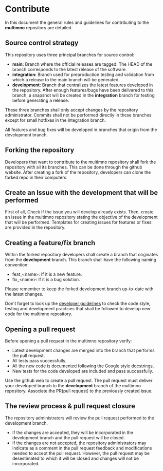 # Contribute

In this document the general rules and guidelines for contributing to the **multimno** repository are detailed.

## Source control strategy

This repository uses three principal branches for source control:

* **main:** Branch where the official releases are tagged. The HEAD of the branch corresponds to the 
  latest release of the software.  
* **integration:** Branch used for preproduction testing and validation from which a release to the main branch
will be generated.
* **development:** Branch that centralizes the latest features developed in the repository. After enough features/bugs
have been delivered to this branch, a snapshot will be created in the **integration** branch for testing before 
generating a release.

These three branches shall only accept changes by the repository administrator. Commits shall not be performed directly
in these branches except for small hotfixes in the integration branch.

All features and bug fixes will be developed in branches that origin from the development branch.

## Forking the repository

Developers that want to contribute to the multimno repository shall fork the repository with all its branches. This can 
be done through the github website. After creating a fork of the repository, developers can clone the forked repo in 
their computers.

## Create an Issue with the development that will be performed

First of all, Check if the issue you will develop already exists. 
Then, create an issue in the multimno repository stating the objective of the development that will be performed. Templates for creating issues for features or fixes are provided in the repository.


## Creating a feature/fix branch

Within the forked repository developers shall create a branch that originates from the **development** branch. 
This branch shall have the following naming convention:

* feat_\<name\>: If it is a new feature.
* fix_\<name\>: If it is a bug solution.

Please remember to keep the forked development branch up-to-date with the latest changes.

Don't forget to look up the [developer guidelines](./2_dev_guidelines.md) to check the code style, testing and development
practices that shall be followed to develop new code for the multimno repository.

## Opening a pull request

Before opening a pull request in the multimno repository verify:  

* Latest development changes are merged into the branch that performs the pull request.   
* All tests pass successfully.  
* All the new code is documented following the Google style docstrings.  
* New tests for the code developed are included and pass successfully.  

Use the github web to create a pull request. The pull request must deliver your developed branch to the **development**
branch of the multimno repository. Associate the PR(pull request) to the previously created issue.

## The review process & pull request closure

The repository administrators will review the pull request performed to the development branch. 

* If the changes are accepted, they will be incorporated in the development branch and the pull request will be closed. 
* If the changes are not accepted, the repository administrators may indicate as a comment in the pull request feedback 
and modifications needed to accept the pull request. However, the pull request may be desestimated to which it 
will be closed and changes will not be incorporated.